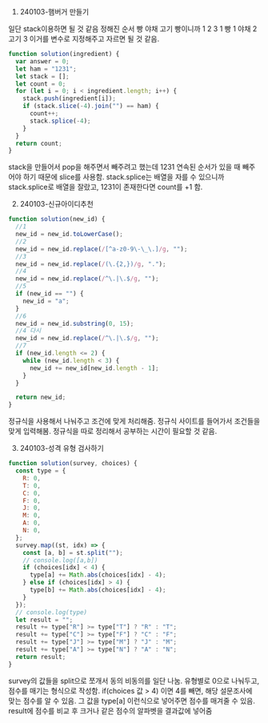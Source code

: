 1. 240103-햄버거 만들기

일단 stack이용하면 될 것 같음
정해진 순서 빵 야채 고기 빵이니까
1 2 3 1 빵 1 야채 2 고기 3 이거를 변수로 지정해주고 자르면 될 것 같음.

```javascript
function solution(ingredient) {
  var answer = 0;
  let ham = "1231";
  let stack = [];
  let count = 0;
  for (let i = 0; i < ingredient.length; i++) {
    stack.push(ingredient[i]);
    if (stack.slice(-4).join("") == ham) {
      count++;
      stack.splice(-4);
    }
  }
  return count;
}
```

stack을 만들어서 pop을 해주면서 빼주려고 했는데 1231 연속된 순서가 있을 때 빼주어야 하기 때문에 slice를 사용함.
stack.splice는 배열을 자를 수 있으니까 stack.splice로 배열을 잘랐고, 1231이 존재한다면 count를 +1 함.

2. 240103-신규아이디추천

```javascript
function solution(new_id) {
  //1
  new_id = new_id.toLowerCase();
  //2
  new_id = new_id.replace(/[^a-z0-9\-\_\.]/g, "");
  //3
  new_id = new_id.replace(/(\.{2,})/g, ".");
  //4
  new_id = new_id.replace(/^\.|\.$/g, "");
  //5
  if (new_id == "") {
    new_id = "a";
  }
  //6
  new_id = new_id.substring(0, 15);
  //4 다시
  new_id = new_id.replace(/^\.|\.$/g, "");
  //7
  if (new_id.length <= 2) {
    while (new_id.length < 3) {
      new_id += new_id[new_id.length - 1];
    }
  }

  return new_id;
}
```

정규식을 사용해서 나눠주고 조건에 맞게 처리해줌. 정규식 사이트를 들어가서 조건들을 맞게 입력해봄. 정규식을 따로 정리해서 공부하는 시간이 필요할 것 같음.

3. 240103-성격 유형 검사하기

```javascript
function solution(survey, choices) {
  const type = {
    R: 0,
    T: 0,
    C: 0,
    F: 0,
    J: 0,
    M: 0,
    A: 0,
    N: 0,
  };
  survey.map((st, idx) => {
    const [a, b] = st.split("");
    // console.log([a,b])
    if (choices[idx] < 4) {
      type[a] += Math.abs(choices[idx] - 4);
    } else if (choices[idx] > 4) {
      type[b] += Math.abs(choices[idx] - 4);
    }
  });
  // console.log(type)
  let result = "";
  result += type["R"] >= type["T"] ? "R" : "T";
  result += type["C"] >= type["F"] ? "C" : "F";
  result += type["J"] >= type["M"] ? "J" : "M";
  result += type["A"] >= type["N"] ? "A" : "N";
  return result;
}
```

survey의 값들을 split으로 쪼개서 동의 비동의를 일단 나눔.
유형별로 0으로 나눠두고, 점수를 매기는 형식으로 작성함. if(choices 값 > 4) 이면 4를 빼면, 해당 설문조사에 맞는 점수를 알 수 있음. 그 값을 type[a] 이런식으로 넣어주면 점수를 매겨줄 수 있음.
result에 점수를 비교 후 크거나 같은 점수의 알파벳을 결과값에 넣어줌
